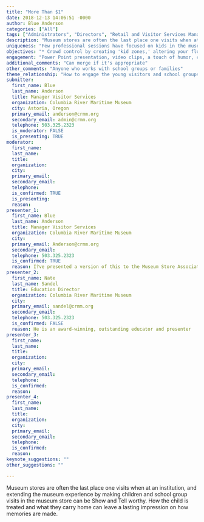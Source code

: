 ```yaml
---
title: "More Than $1"
date: 2018-12-13 14:06:51 -0000
author: Blue Anderson
categories: ["All"]
tags: ["Administrators", "Directors", "Retail and Visitor Services Managers","Educators", "Volunteer Coordinators" ]
description: "Museum stores are often the last place one visits when at an institution, and extending the museum experience by making children and school group visits in the museum store can be Show and Tell worthy.  How the child is treated and what they carry home can leave a lasting impression on how memories are made."
uniqueness: "Few professional sessions have focused on kids in the museum stores, and how that visit can shape the museum impact for children, educators, and chaperones as well as the profits from sales."
objectives: "* Crowd control by creating 'kid zones,' altering your floor plan, and tips and tricks for moving school groups out quickly. * Staff and volunteer tips on creating a welcoming environment for families and school groups, extending the visit even if nothing is bought. * Working with museum educators to ensure your mix of merchandise is aligned with the mission of your education team"
engagement: "Power Point presentation, video clips, a touch of humor, currently at 55 minutes including Q&A, but can be expanded or edited if needed"
additional_comments: "Can merge if it's appropriate"
other_comments: "Anyone who works with school groups or families"
theme_relationship: "How to engage the young visitors and school groups in the museum store even if they are not there to buy.  Setting the comfort level that makes kids want to come back to your institution, ask questions, open books, and look through telescopes."
submitter:
  first_name: Blue
  last_name: Anderson
  title: Manager Visitor Services
  organization: Columbia River Maritime Museum
  city: Astoria, Oregon
  primary_email: anderson@crmm.org
  secondary_email: admin@crmm.org
  telephone: 503.325.2323
  is_moderator: FALSE
  is_presenting: TRUE
moderator:
  first_name:
  last_name:
  title:
  organization:
  city:
  primary_email:
  secondary_email:
  telephone:
  is_confirmed: TRUE
  is_presenting:
  reason:
presenter_1:
  first_name: Blue
  last_name: Anderson
  title: Manager Visitor Services
  organization: Columbia River Maritime Museum
  city:
  primary_email: Anderson@crmm.org
  secondary_email:
  telephone: 503.325.2323
  is_confirmed: TRUE
  reason: I?ve presented a version of this to the Museum Store Association (MSA) and American Alliance of Museums (AAM) conferences, but it will be the first time with an educator as co-presenter
presenter_2:
  first_name: Nate
  last_name: Sandel
  title: Education Director
  organization: Columbia River Maritime Museum
  city:
  primary_email: sandel@crmm.org
  secondary_email:
  telephone: 503.325.2323
  is_confirmed: FALSE
  reason: He is an award-winning, outstanding educator and presenter
presenter_3:
  first_name:
  last_name:
  title:
  organization:
  city:
  primary_email:
  secondary_email:
  telephone:
  is_confirmed:
  reason:
presenter_4:
  first_name:
  last_name:
  title:
  organization:
  city:
  primary_email:
  secondary_email:
  telephone:
  is_confirmed:
  reason:
keynote_suggestions: ""
other_suggestions: ""

---
```

Museum stores are often the last place one visits when at an institution, and extending the museum experience by making children and school group visits in the museum store can be Show and Tell worthy.  How the child is treated and what they carry home can leave a lasting impression on how memories are made.
